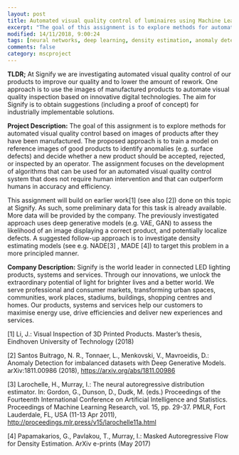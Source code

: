 ```yaml
---
layout: post
title: Automated visual quality control of luminaires using Machine Learning
excerpt: "The goal of this assignment is to explore methods for automated visual quality control based on images of products after they have been manufactured. The proposed approach is to train a model on reference images of good products to identify anomalies"
modified: 14/11/2018, 9:00:24
tags: [neural networks, deep learning, density estimation, anomaly detection, image analysis]
comments: false
category: mscproject
---
```

**TLDR;** At Signify we are investigating automated visual quality control of our products to improve our quality and to lower the amount of rework. One approach is to use the images of manufactured products to automate visual quality inspection based on innovative digital technologies. The aim for Signify is to obtain suggestions (including a proof of concept) for industrially implementable solutions.

**Project Description:**
The goal of this assignment is to explore methods for automated visual quality control based on images of products after they have been manufactured. The proposed approach is to train a model on reference images of good products to identify anomalies (e.g. surface defects) and decide whether a new product should be accepted, rejected, or inspected by an operator. The assignment focuses on the development of algorithms that can be used for an automated visual quality control system that does not require human intervention and that can outperform humans in accuracy and efficiency.

This assignment will build on earlier work[1]  (see also [2]) done on this topic at Signify. As such, some preliminary data for this task is already available. More data will be provided by the company. The previously investigated approach uses deep generative models (e.g. VAE, GAN) to assess the likelihood of an image displaying a correct product, and potentially localize defects. A suggested follow-up approach is to investigate density estimating models (see e.g. NADE[3] , MADE [4]) to target this problem in a more principled manner.
 
**Company Description:**
Signify is the world leader in connected LED lighting products, systems and services. Through our innovations, we unlock the extraordinary potential of light for brighter lives and a better world.
We serve professional and consumer markets, transforming urban spaces, communities, work places, stadiums, buildings, shopping centres and homes. Our products, systems and services help our customers to maximise energy use, drive efficiencies and deliver new experiences and services.

[1] Li, J.: Visual Inspection of 3D Printed Products. Master’s thesis, Eindhoven University of Technology (2018)

[2]  Santos Buitrago, N. R., Tonnaer, L., Menkovski, V., Mavroeidis, D.: Anomaly Detection for imbalanced datasets with Deep Generative Models. arXiv:1811.00986 (2018), https://arxiv.org/abs/1811.00986

[3]  Larochelle, H., Murray, I.: The neural autoregressive distribution estimator. In: Gordon, G., Dunson, D., Dudk, M. (eds.) Proceedings of the Fourteenth International Conference on Artificial Intelligence and Statistics. Proceedings of Machine Learning Research, vol. 15, pp. 29-37. PMLR, Fort Lauderdale, FL, USA (11-13 Apr 2011), http://proceedings.mlr.press/v15/larochelle11a.html

[4]  Papamakarios, G., Pavlakou, T., Murray, I.: Masked Autoregressive Flow for Density Estimation. ArXiv e-prints (May 2017)
